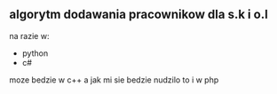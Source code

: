 ## algorytm dodawania pracownikow dla s.k i o.l
na razie w:
- python 
- c#

moze bedzie w c++ a jak mi sie bedzie nudzilo to i w php
